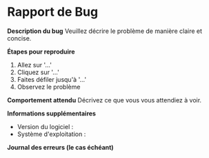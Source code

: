 # Rapport de Bug

**Description du bug**
Veuillez décrire le problème de manière claire et concise.

**Étapes pour reproduire**
1. Allez sur '...'
2. Cliquez sur '...'
3. Faites défiler jusqu'à '...'
4. Observez le problème

**Comportement attendu**
Décrivez ce que vous vous attendiez à voir.

**Informations supplémentaires**
- Version du logiciel :
- Système d'exploitation :

**Journal des erreurs (le cas échéant)**
